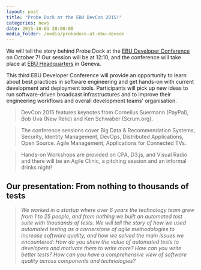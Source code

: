 ```yaml
---
layout: post
title: "Probe Dock at the EBU DevCon 2015!"
categories: news
date: 2015-10-01 20:00:00
media_folder: /media/probedock-at-ebu-devcon
---
```


We will tell the story behind Probe Dock at the [EBU Developer Conference](https://tech.ebu.ch/events/devcon15) on October 7! Our session will be at 12:10, and the conference will take place at [EBU Headquarters](http://maps.google.ch/maps?f=q&source=s_q&hl=en&geocode=&q=european+broadcasting+union&sll=46.205393,6.13555&sspn=0.073776,0.167713&ie=UTF8&hq=european+broadcasting+union&hnear=&ll=46.236378,6.135521&spn=0.070766,0.167713&z=13&iwloc=A) in Geneva.

This third EBU Developer Conference will provide an opportunity to learn about best practices in software engineering and get hands-on with current development and deployment tools. Participants will pick up new ideas to run software-driven broadcast infrastructures and to improve their engineering workflows and overall development teams' organisation.

> DevCon 2015 features keynotes from Cornelius Suermann (PayPal), Bob Uva (New Relic) and Ken Schwaber (Scrum.org).

> The conference sessions cover Big Data & Recommendation Systems, Security, Identity Management, DevOps, Distributed Applications, Open Source. Agile Management, Applications for Connected TVs.

> Hands-on Workshops are provided on CPA, D3.js, and Visual Radio and there will be an Agile Clinic, a pitching session and an informal drinks night!

## Our presentation: From nothing to thousands of tests

> *We worked in a startup where over 6 years the technology team grew from 1 to 25 people, and from nothing we built an automated test suite with thousands of tests. We will tell the story of how we used automated testing as a cornerstone of agile methodologies to increase software quality, and how we solved the main issues we encountered: How do you show the value of automated tests to developers and motivate them to write more? How can you write better tests? How can you have a comprehensive view of software quality across components and technologies?*
